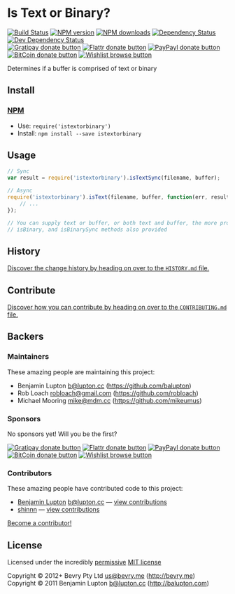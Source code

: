 
<!-- TITLE/ -->

# Is Text or Binary?

<!-- /TITLE -->


<!-- BADGES/ -->

[![Build Status](https://img.shields.io/travis/bevry/istextorbinary/master.svg)](http://travis-ci.org/bevry/istextorbinary "Check this project's build status on TravisCI")
[![NPM version](https://img.shields.io/npm/v/istextorbinary.svg)](https://npmjs.org/package/istextorbinary "View this project on NPM")
[![NPM downloads](https://img.shields.io/npm/dm/istextorbinary.svg)](https://npmjs.org/package/istextorbinary "View this project on NPM")
[![Dependency Status](https://img.shields.io/david/bevry/istextorbinary.svg)](https://david-dm.org/bevry/istextorbinary)
[![Dev Dependency Status](https://img.shields.io/david/dev/bevry/istextorbinary.svg)](https://david-dm.org/bevry/istextorbinary#info=devDependencies)<br/>
[![Gratipay donate button](https://img.shields.io/gratipay/bevry.svg)](https://www.gratipay.com/bevry/ "Donate weekly to this project using Gratipay")
[![Flattr donate button](https://img.shields.io/badge/flattr-donate-yellow.svg)](http://flattr.com/thing/344188/balupton-on-Flattr "Donate monthly to this project using Flattr")
[![PayPayl donate button](https://img.shields.io/badge/paypal-donate-yellow.svg)](https://www.paypal.com/cgi-bin/webscr?cmd=_s-xclick&hosted_button_id=QB8GQPZAH84N6 "Donate once-off to this project using Paypal")
[![BitCoin donate button](https://img.shields.io/badge/bitcoin-donate-yellow.svg)](https://coinbase.com/checkouts/9ef59f5479eec1d97d63382c9ebcb93a "Donate once-off to this project using BitCoin")
[![Wishlist browse button](https://img.shields.io/badge/wishlist-donate-yellow.svg)](http://amzn.com/w/2F8TXKSNAFG4V "Buy an item on our wishlist for us")

<!-- /BADGES -->


<!-- DESCRIPTION/ -->

Determines if a buffer is comprised of text or binary

<!-- /DESCRIPTION -->


<!-- INSTALL/ -->

## Install

### [NPM](http://npmjs.org/)
- Use: `require('istextorbinary')`
- Install: `npm install --save istextorbinary`

<!-- /INSTALL -->


## Usage

``` javascript
// Sync
var result = require('istextorbinary').isTextSync(filename, buffer);

// Async
require('istextorbinary').isText(filename, buffer, function(err, result){
	// ...
});

// You can supply text or buffer, or both text and buffer, the more provided, the more accurate the result
// isBinary, and isBinarySync methods also provided
```


<!-- HISTORY/ -->

## History
[Discover the change history by heading on over to the `HISTORY.md` file.](https://github.com/bevry/istextorbinary/blob/master/HISTORY.md#files)

<!-- /HISTORY -->


<!-- CONTRIBUTE/ -->

## Contribute

[Discover how you can contribute by heading on over to the `CONTRIBUTING.md` file.](https://github.com/bevry/istextorbinary/blob/master/CONTRIBUTING.md#files)

<!-- /CONTRIBUTE -->


<!-- BACKERS/ -->

## Backers

### Maintainers

These amazing people are maintaining this project:

- Benjamin Lupton <b@lupton.cc> (https://github.com/balupton)
- Rob Loach <robloach@gmail.com> (https://github.com/robloach)
- Michael Mooring <mike@mdm.cc> (https://github.com/mikeumus)

### Sponsors

No sponsors yet! Will you be the first?

[![Gratipay donate button](https://img.shields.io/gratipay/bevry.svg)](https://www.gratipay.com/bevry/ "Donate weekly to this project using Gratipay")
[![Flattr donate button](https://img.shields.io/badge/flattr-donate-yellow.svg)](http://flattr.com/thing/344188/balupton-on-Flattr "Donate monthly to this project using Flattr")
[![PayPayl donate button](https://img.shields.io/badge/paypal-donate-yellow.svg)](https://www.paypal.com/cgi-bin/webscr?cmd=_s-xclick&hosted_button_id=QB8GQPZAH84N6 "Donate once-off to this project using Paypal")
[![BitCoin donate button](https://img.shields.io/badge/bitcoin-donate-yellow.svg)](https://coinbase.com/checkouts/9ef59f5479eec1d97d63382c9ebcb93a "Donate once-off to this project using BitCoin")
[![Wishlist browse button](https://img.shields.io/badge/wishlist-donate-yellow.svg)](http://amzn.com/w/2F8TXKSNAFG4V "Buy an item on our wishlist for us")

### Contributors

These amazing people have contributed code to this project:

- [Benjamin Lupton](https://github.com/balupton) <b@lupton.cc> — [view contributions](https://github.com/bevry/istextorbinary/commits?author=balupton)
- [shinnn](https://github.com/shinnn) — [view contributions](https://github.com/bevry/istextorbinary/commits?author=shinnn)

[Become a contributor!](https://github.com/bevry/istextorbinary/blob/master/CONTRIBUTING.md#files)

<!-- /BACKERS -->


<!-- LICENSE/ -->

## License

Licensed under the incredibly [permissive](http://en.wikipedia.org/wiki/Permissive_free_software_licence) [MIT license](http://creativecommons.org/licenses/MIT/)

Copyright &copy; 2012+ Bevry Pty Ltd <us@bevry.me> (http://bevry.me)
<br/>Copyright &copy; 2011 Benjamin Lupton <b@lupton.cc> (http://balupton.com)

<!-- /LICENSE -->


